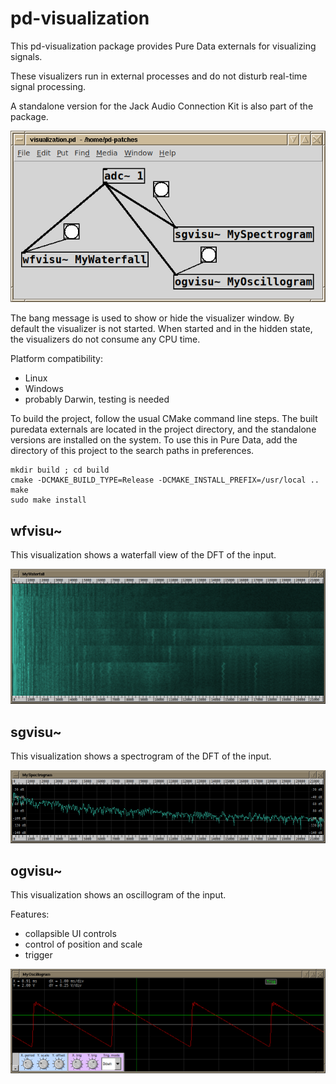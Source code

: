 # pd-visualization

This pd-visualization package provides Pure Data externals for visualizing signals.

These visualizers run in external processes and do not disturb real-time signal processing.

A standalone version for the Jack Audio Connection Kit is also part of the package.

![patch](docs/patch.png)

The bang message is used to show or hide the visualizer window. By default the visualizer is not started.
When started and in the hidden state, the visualizers do not consume any CPU time.

Platform compatibility:
- Linux
- Windows
- probably Darwin, testing is needed

To build the project, follow the usual CMake command line steps. The built puredata externals are located in the project directory, and the standalone versions are installed on the system. To use this in Pure Data, add the directory of this project to the search paths in preferences.

```
mkdir build ; cd build
cmake -DCMAKE_BUILD_TYPE=Release -DCMAKE_INSTALL_PREFIX=/usr/local ..
make
sudo make install
```

## wfvisu~

This visualization shows a waterfall view of the DFT of the input.

![wfvisu~](docs/screen-wfvisu~.png)

## sgvisu~

This visualization shows a spectrogram of the DFT of the input.

![sgvisu~](docs/screen-sgvisu~.png)

## ogvisu~

This visualization shows an oscillogram of the input.

Features:
- collapsible UI controls
- control of position and scale
- trigger

![ogvisu~](docs/screen-ogvisu~.png)
